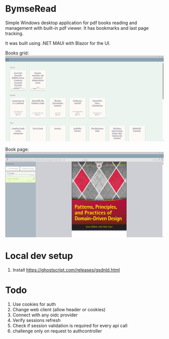 # BymseRead

Simple Windows desktop application for pdf books reading and management with built-in pdf viewer. It has bookmarks and last page tracking.

It was built using .NET MAUI with Blazor for the UI.

Books grid:
![grid](./readme-img/grid.png)

Book page:
![page](./readme-img/book.png)

# Local dev setup

1. Install https://ghostscript.com/releases/gsdnld.html

# Todo

1. Use cookies for auth
2. Change web client (allow header or cookies)
3. Connect with any oidc provider
4. Verify sessions refresh
5. Check if session validation is required for every api call
6. challenge only on request to authcontroller